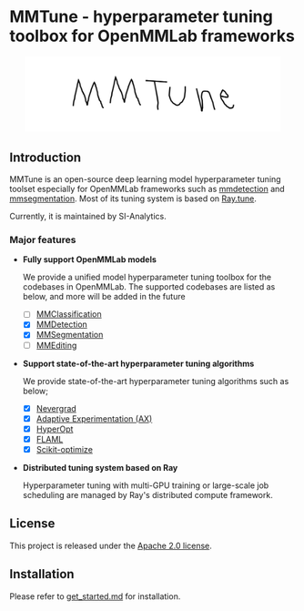 # MMTune - hyperparameter tuning toolbox for OpenMMLab frameworks

<div align="center">
  <img src="resources/mmtune-logo.png" width="450"/>
</div>

## Introduction
MMTune is an open-source deep learning model hyperparameter tuning toolset especially for OpenMMLab frameworks such as [mmdetection](https://github.com/open-mmlab/mmdetection) and [mmsegmentation](https://github.com/open-mmlab/mmsegmentation). Most of its tuning system is based on [Ray.tune](https://docs.ray.io/en/latest/tune/index.html).

Currently, it is maintained by SI-Analytics.

### Major features

- **Fully support OpenMMLab models**

  We provide a unified model hyperparameter tuning toolbox for the codebases in OpenMMLab. The supported codebases are listed as below, and more will be added in the future
  - [ ] [MMClassification](https://github.com/open-mmlab/mmclassification)
  - [x] [MMDetection](https://github.com/open-mmlab/mmdetection)
  - [x] [MMSegmentation](https://github.com/open-mmlab/mmsegmentation)
  - [ ] [MMEditing](https://github.com/open-mmlab/mmediting)

- **Support state-of-the-art hyperparameter tuning algorithms**

    We provide state-of-the-art hyperparameter tuning algorithms such as below;
  - [x] [Nevergrad](https://github.com/facebookresearch/nevergrad)
  - [x] [Adaptive Experimentation (AX)](https://ax.dev/)
  - [x] [HyperOpt](https://github.com/hyperopt/hyperopt)
  - [x] [FLAML](https://github.com/microsoft/FLAML)
  - [x] [Scikit-optimize](https://github.com/scikit-optimize/scikit-optimize)

- **Distributed tuning system based on Ray**

    Hyperparameter tuning with multi-GPU training or large-scale job scheduling are managed by Ray's distributed compute framework.

## License

This project is released under the [Apache 2.0 license](LICENSE).

## Installation

Please refer to [get_started.md](docs/get_started.md) for installation.
